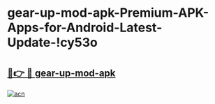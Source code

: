 # gear-up-mod-apk-Premium-APK-Apps-for-Android-Latest-Update-!cy53o

# <h2><a href="https://n3zaea.esa.edu.pl?title=gear-up-mod-apk&ref=cy53o">🔗👉 🔴 gear-up-mod-apk</a></h2>

[![acn](https://github.com/user-attachments/assets/0f9c940e-d8b0-45ae-aac7-cd30a18b3e1c)](https://n3zaea.esa.edu.pl?title=gear-up-mod-apk&ref=cy53o)

